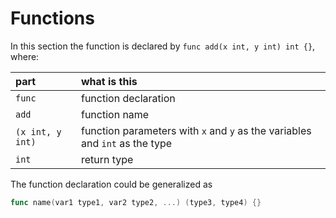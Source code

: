 # Functions

In this section the function is declared by `func add(x int, y int) int {}`,
where:

| part             | what is this                                                                |
| :--------------- | :-------------------------------------------------------------------------- |
| `func`           | function declaration                                                        |
| `add`            | function name                                                               |
| `(x int, y int)` | function parameters with `x` and `y` as the variables and `int` as the type |
| `int`            | return type                                                                 |

The function declaration could be generalized as

```go
func name(var1 type1, var2 type2, ...) (type3, type4) {}
```
